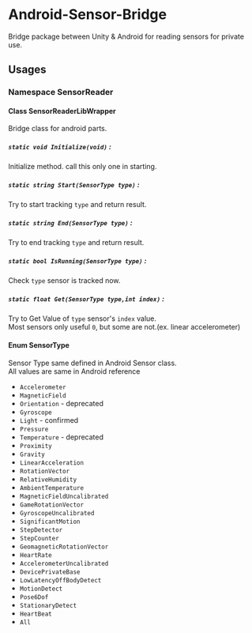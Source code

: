 # Android-Sensor-Bridge
Bridge package between Unity &amp; Android for reading sensors for private use.

## Usages

### Namespace SensorReader

#### Class SensorReaderLibWrapper <br>
Bridge class for android parts.
 ##### `static void Initialize(void)` : <br>
 Initialize method. call this only one in starting.
 ##### `static string Start(SensorType type)` : <br>
 Try to start tracking `type` and return result.
 ##### `static string End(SensorType type)` : <br>
 Try to end tracking `type` and return result.
 ##### `static bool IsRunning(SensorType type)` : <br>
 Check `type` sensor is tracked now.
 ##### `static float Get(SensorType type,int index)` : <br>
 Try to Get Value of `type` sensor's `index` value. <br>
 Most sensors only useful `0`, but some are not.(ex. linear accelerometer)
#### Enum SensorType <br>
Sensor Type same defined in Android Sensor class. <br>
All values are same in Android reference <br>
   * `Accelerometer`
   * `MagneticField`
   * `Orientation` - deprecated
   * `Gyroscope`
   * `Light` - confirmed
   * `Pressure`
   * `Temperature` - deprecated
   * `Proximity`
   * `Gravity`
   * `LinearAcceleration`
   * `RotationVector`
   * `RelativeHumidity`
   * `AmbientTemperature`
   * `MagneticFieldUncalibrated`
   * `GameRotationVector`
   * `GyroscopeUncalibrated`
   * `SignificantMotion`
   * `StepDetector`
   * `StepCounter`
   * `GeomagneticRotationVector`
   * `HeartRate`
   * `AccelerometerUncalibrated`
   * `DevicePrivateBase`
   * `LowLatencyOffBodyDetect`
   * `MotionDetect`
   * `Pose6Dof`
   * `StationaryDetect`
   * `HeartBeat`
   * `All`
